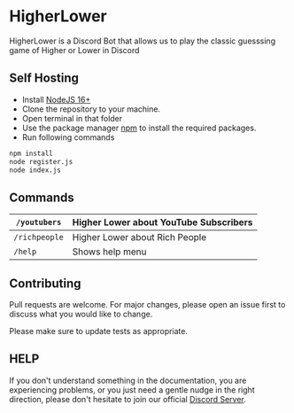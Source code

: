 # HigherLower

HigherLower is a Discord Bot that allows us to play the classic guesssing game of Higher or Lower in Discord

## Self Hosting
- Install [NodeJS 16+](https://nodejs.org/en/download/)
- Clone the repository to your machine.
- Open terminal in that folder
- Use the package manager [npm](https://docs.npmjs.com/downloading-and-installing-node-js-and-npm) to install the required packages.
- Run following commands
```bash
npm install
node register.js
node index.js
```

## Commands

| `/youtubers`  | Higher Lower about YouTube Subscribers |
|---------------|----------------------------------------|
| `/richpeople` | Higher Lower about Rich People         |
| `/help`       | Shows help menu                        |

## Contributing
Pull requests are welcome. For major changes, please open an issue first to discuss what you would like to change.

Please make sure to update tests as appropriate.

## HELP
If you don't understand something in the documentation, you are experiencing problems, or you just need a gentle nudge in the right direction, please don't hesitate to join our official [Discord Server](https://discord.gg/FeJqCgRgxv).